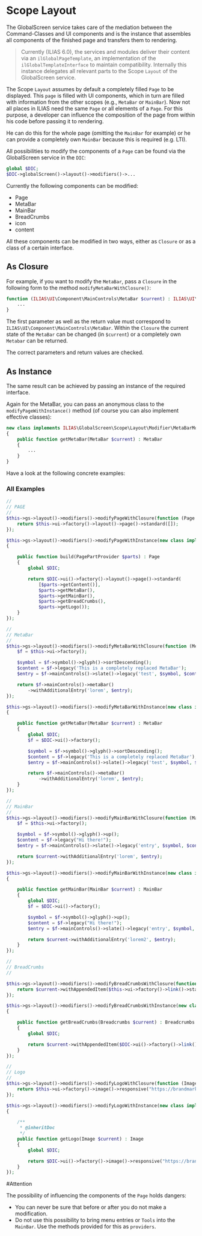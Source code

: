Scope Layout
============
The GlobalScreen service takes care of the mediation between the Command-Classes and UI components and is the instance that assembles all components of the finished page and transfers them to rendering.

> Currently (ILIAS 6.0), the services and modules deliver their content via an `ilGlobalPageTemplate`, an implementation of the `ilGlobalTemplateInterface` to maintain compatibility. Internally this instance delegates all relevant parts to the Scope `Layout` of the GlobalScreen service.

The Scope `Layout` assumes by default a completely filled `Page` to be displayed. This `page` is filled with UI components, which in turn are filled with information from the other scopes (e.g., `MetaBar` or `MainBar`). Now not all places in ILIAS need the same `Page` or all elements of a `Page`.  For this purpose, a developer can influence the composition of the page from within his code before passing it to rendering.

He can do this for the whole page (omitting the `MainBar` for example) or he can provide a completely own `MainBar` because this is required (e.g. LTI).

All possibilities to modify the components of a `Page` can be found via the GlobalScreen service in the `DIC`:

```php
global $DIC;
$DIC->globalScreen()->layout()->modifiers()->...
```

Currently the following components can be modified:
- Page
- MetaBar
- MainBar
- BreadCrumbs
- icon
- content

All these components can be modified in two ways, either as `Closure` or as a class of a certain interface.

## As Closure 

For example, if you want to modify the `MetaBar`, pass a `Closure` in the following form to the method `modifyMetaBarWithClosure()`:

```php
function (ILIAS\UI\Component\MainControls\MetaBar $current) : ILIAS\UI\Component\MainControls\MetaBar {
    ...
}
```

The first parameter as well as the return value must correspond to `ILIAS\UI\Component\MainControls\MetaBar`. Within the `Closure` the current state of the `MetaBar` can be changed (in `$current`) or a completely own `Metabar` can be returned.

The correct parameters and return values are checked.

## As Instance
The same result can be achieved by passing an instance of the required interface.

Again for the MetaBar, you can pass an anonymous class to the `modifyPageWithInstance()` method (of course you can also implement effective classes):

```php
new class implements ILIAS\GlobalScreen\Scope\Layout\Modifier\MetaBarModifier
{
    public function getMetaBar(MetaBar $current) : MetaBar
    {
        ...
    }
}
```

Have a look at the following concrete examples:

### All Examples
```php
//
// PAGE
//
$this->gs->layout()->modifiers()->modifyPageWithClosure(function (Page $current) : Page {
    return $this->ui->factory()->layout()->page()->standard([]);
});

$this->gs->layout()->modifiers()->modifyPageWithInstance(new class implements PageBuilder
{

    public function build(PagePartProvider $parts) : Page
    {
        global $DIC;

        return $DIC->ui()->factory()->layout()->page()->standard(
            [$parts->getContent()],
            $parts->getMetaBar(),
            $parts->getMainBar(),
            $parts->getBreadCrumbs(),
            $parts->getLogo());
    }
});

//
// MetaBar
//
$this->gs->layout()->modifiers()->modifyMetaBarWithClosure(function (MetaBar $current) : MetaBar {
    $f = $this->ui->factory();

    $symbol = $f->symbol()->glyph()->sortDescending();
    $content = $f->legacy('This is a completely replaced MetaBar');
    $entry = $f->mainControls()->slate()->legacy('test', $symbol, $content);

    return $f->mainControls()->metaBar()
        ->withAdditionalEntry('lorem', $entry);
});

$this->gs->layout()->modifiers()->modifyMetaBarWithInstance(new class implements MetaBarModifier
{

    public function getMetaBar(MetaBar $current) : MetaBar
    {
        global $DIC;
        $f = $DIC->ui()->factory();

        $symbol = $f->symbol()->glyph()->sortDescending();
        $content = $f->legacy('This is a completely replaced MetaBar');
        $entry = $f->mainControls()->slate()->legacy('test', $symbol, $content);

        return $f->mainControls()->metaBar()
            ->withAdditionalEntry('lorem', $entry);
    }
});

//
// MainBar
//
$this->gs->layout()->modifiers()->modifyMainBarWithClosure(function (MainBar $current) : MainBar {
    $f = $this->ui->factory();

    $symbol = $f->symbol()->glyph()->up();
    $content = $f->legacy("Hi there!");
    $entry = $f->mainControls()->slate()->legacy('entry', $symbol, $content);

    return $current->withAdditionalEntry('lorem', $entry);
});

$this->gs->layout()->modifiers()->modifyMainBarWithInstance(new class implements MainBarModifier
{

    public function getMainBar(MainBar $current) : MainBar
    {
        global $DIC;
        $f = $DIC->ui()->factory();

        $symbol = $f->symbol()->glyph()->up();
        $content = $f->legacy("Hi there!");
        $entry = $f->mainControls()->slate()->legacy('entry', $symbol, $content);

        return $current->withAdditionalEntry('lorem2', $entry);
    }
});

//
// BreadCrumbs
//

$this->gs->layout()->modifiers()->modifyBreadCrumbsWithClosure(function (Breadcrumbs $current) : Breadcrumbs {
    return $current->withAppendedItem($this->ui->factory()->link()->standard("Additional Item!", "#"));
});

$this->gs->layout()->modifiers()->modifyBreadCrumbsWithInstance(new class implements BreadCrumbsModifier
{

    public function getBreadCrumbs(Breadcrumbs $current) : Breadcrumbs
    {
        global $DIC;

        return $current->withAppendedItem($DIC->ui()->factory()->link()->standard("another Item!", "#"));
    }
});

//
// Logo
//
$this->gs->layout()->modifiers()->modifyLogoWithClosure(function (Image $current) : Image {
    return $this->ui->factory()->image()->responsive("https://brandmark.io/logo-rank/random/apple.png", "ILIAS");
});

$this->gs->layout()->modifiers()->modifyLogoWithInstance(new class implements LogoModifier
{

    /**
     * @inheritDoc
     */
    public function getLogo(Image $current) : Image
    {
        global $DIC;

        return $DIC->ui()->factory()->image()->responsive("https://brandmark.io/logo-rank/random/apple.png", "ILIAS");
    }
});
```

#Attention

The possibility of influencing the components of the `Page` holds dangers:
- You can never be sure that before or after you do not make a modification.
- Do not use this possibility to bring menu entries or `Tools` into the `MainBar`. Use the methods provided for this as `providers`.

